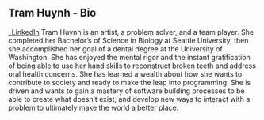 ## Tram Huynh - Bio
_[LinkedIn](www.linkedin.com/in/tram-huynh-35aa9336)
Tram Huynh is an artist, a problem solver, and a team player. She completed her Bachelor’s of Science in Biology at Seattle University, then she accomplished her goal of a dental degree at the University of Washington.  She has enjoyed the mental rigor and the instant gratification of being able to use her hand skills to reconstruct broken teeth and address oral health concerns. She has learned a wealth about how she wants to contribute to society and ready to make the leap into programming. She is driven and wants to gain a mastery of software building processes to be able to create what doesn’t exist, and develop new ways to interact with a problem to ultimately make the world a better place.

